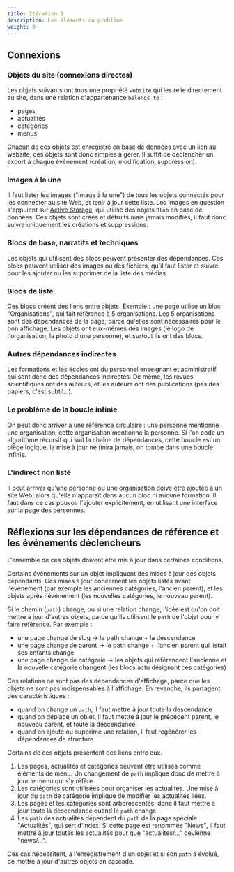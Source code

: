 ```yaml
---
title: Itération 0
description: Les éléments du problème
weight: 0
---
```


## Connexions

### Objets du site (connexions directes)
Les objets suivants ont tous une propriété `website` qui les relie directement au site, dans une relation d'appartenance `belongs_to` :
- pages
- actualités
- catégories
- menus

Chacun de ces objets est enregistré en base de données avec un lien au website, ces objets sont donc simples à gérer.
Il suffit de déclencher un export à chaque événement (création, modification, suppression).

### Images à la une
Il faut lister les images ("image à la une") de tous les objets connectés pour les connecter au site Web, et tenir à jour cette liste.
Les images en question s'appuient sur [Active Storage](https://guides.rubyonrails.org/active_storage_overview.html), qui utilise des objets `Blob` en base de données.
Ces objets sont créés et détruits mais jamais modifiés, il faut donc suivre uniquement les créations et suppressions.

### Blocs de base, narratifs et techniques
Les objets qui utilisent des blocs peuvent présenter des dépendances.
Ces blocs peuvent utiliser des images ou des fichiers, qu'il faut lister et suivre pour les ajouter ou les supprimer de la liste des médias.

### Blocs de liste
Ces blocs créent des liens entre objets.
Exemple : une page utilise un bloc "Organisations", qui fait référence à 5 organisations.
Les 5 organisations sont des dépendances de la page, parce qu'elles sont nécessaires pour le bon affichage.
Les objets ont eux-mêmes des images (le logo de l'organisation, la photo d'une personne), et surtout ils ont des blocs.

### Autres dépendances indirectes
Les formations et les écoles ont du personnel enseignant et administratif qui sont donc des dépendances indirectes.
De même, les revues scientifiques ont des auteurs, et les auteurs ont des publications (pas des papiers, c'est subtil...).

### Le problème de la boucle infinie
On peut donc arriver à une référence circulaire : une personne mentionne une organisation, cette organisation mentionne la personne.
Si l'on code un algorithme récursif qui suit la chaîne de dépendances, cette boucle est un piège logique, la mise à jour ne finira jamais, on tombe dans une boucle infinie.

### L'indirect non listé
Il peut arriver qu'une personne ou une organisation doive être ajoutée à un site Web, alors qu'elle n'apparaît dans aucun bloc ni aucune formation.
Il faut dans ce cas pouvoir l'ajouter explicitement, en utilisant une interface sur la page des personnes.


## Réflexions sur les dépendances de référence et les événements déclencheurs

L'ensemble de ces objets doivent être mis à jour dans certaines conditions.

Certains événements sur un objet impliquent des mises à jour des objets dépendants.
Ces mises à jour concernent les objets listés avant l'événement (par exemple les anciennes catégories, l'ancien parent), et les objets après l'événement (les nouvelles catégories, le nouveau parent).

Si le chemin (`path`) change, ou si une relation change, l'idée est qu'on doit mettre à jour d'autres objets, parce qu'ils utilisent le `path` de l'objet pour y faire référence.
Par exemple :
- une page change de slug -> le path change + la descendance
- une page change de parent -> le path change + l'ancien parent qui listait ses enfants change
- une page change de catégorie -> les objets qui référencent l'ancienne et la nouvelle catégorie changent (les blocs actu désignant ces catégories)

Ces relations ne sont pas des dépendances d'affichage, parce que les objets ne sont pas indispensables à l'affichage.
En revanche, ils partagent des caractéristiques :
- quand on change un `path`, il faut mettre à jour toute la descendance
- quand on déplace un objet, il faut mettre à jour le précédent parent, le nouveau parent, et toute la descendance
- quand on ajoute ou supprime une relation, il faut regénérer les dépendances de structure

Certains de ces objets présentent des liens entre eux.
1. Les pages, actualités et catégories peuvent être utilisés comme éléments de menu.
Un changement de `path` implique donc de mettre à jour le menu qui s'y réfère.
2. Les catégories sont utilisées pour organiser les actualités.
Une mise à jour du `path` de catégorie implique de modifier les actualités liées.
3. Les pages et les catégories sont arborescentes, donc il faut mettre à jour toute la descendance quand le `path` change.
4. Les `path` des actualités dépendent du `path` de la page spéciale "Actualités", qui sert d'index.
Si cette page est renommée "News", il faut mettre à jour toutes les actualités pour que "actualites/..." devienne "news/...".

Ces cas nécessitent, à l'enregistrement d'un objet et si son `path` a évolué, de mettre à jour d'autres objets en cascade.
